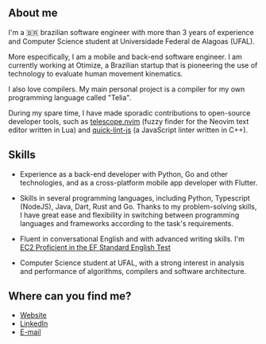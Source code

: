 ## About me

I'm a 🇧🇷 brazilian software engineer with more than 3 years of experience and
Computer Science student at Universidade Federal de Alagoas (UFAL).

More especifically, I am a mobile and back-end software engineer. I am
currently working at Otimize, a Brazilian startup that is pioneering the use of
technology to evaluate human movement kinematics.

I also love compilers. My main personal project is a compiler for my own
programming language called "Telia".

During my spare time, I have made sporadic contributions to open-source
developer tools, such as
[telescope.nvim](https://github.com/nvim-telescope/telescope.nvim) (fuzzy
finder for the Neovim text editor written in Lua) and
[quick-lint-js](https://github.com/quick-lint/quick-lint-js) (a JavaScript
linter written in C++).

## Skills

- Experience as a back-end developer with Python, Go and other technologies,
  and as a cross-platform mobile app developer with Flutter.

- Skills in several programming languages, including Python, Typescript
  (NodeJS), Java, Dart, Rust and Go. Thanks to my problem-solving skills, I
  have great ease and flexibility in switching between programming languages
  and frameworks according to the task's requirements.

- Fluent in conversational English and with advanced writing skills. I'm
  [EC2 Proficient in the EF Standard English Test](https://www.efset.org/cert/gpUeom)

- Computer Science student at UFAL, with a strong interest in analysis and
  performance of algorithms, compilers and software architecture.

## Where can you find me?

- [Website](https://hicarod.github.io)
- [LinkedIn](https://www.linkedin.com/in/hicaromiguel/)
- [E-mail](mailto:hdanrlley1@gmail.com)
